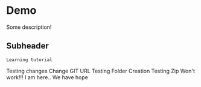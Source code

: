 # Demo

Some description!

## Subheader

    Learning tutorial

Testing changes
Change
GIT URL
Testing Folder Creation
Testing Zip
Won't work!!!
I am here..
We have hope